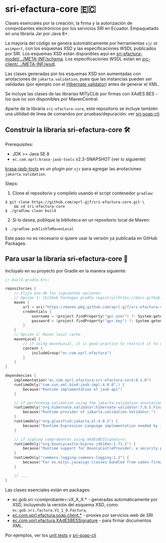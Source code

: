 # sri-efactura-core :ecuador:

Clases esenciales por la creación, la firma y la autorización de comprobantes electrónicos por los
servicios SRI en Ecuador. Empaquetado en una libraría Jar por Java 8+.

La mayoría del código se genera automáticamente por herramientas `xjc` or `wsimport`, con
los esquemas XSD y las especificaciones WSDL publicados por SRI.
Los esquemas XSD están disponibles aquí en [sri-efactura-model/.../META-INF/schema](sri-efactura-model/src/main/sri/META-INF/schema).
Los especificaciones WSDL están en [src-client/.../META-INF/wsdl](sri-client/src/main/resources/META-INF/wsdl).

Las clases generadas por los esquemas XSD son aumentadas con anotaciones de `jakarta.validation`, pues que las
instancias pueden ser validadas (por ejemplo con el [Hibernate validator](https://hibernate.org/validator/documentation/getting-started/))
antes de generar el XML.

Se incluye las clases de las librarías MITyCLib por firmas con XAdES BES -
los que no son disponibles por MavenCentral.

Aparte de la libraría `sri-efactura-core`, este repositorio se incluye también una utilidad de
línea de comandos por pruebas/depuración: ver [sri-soap-cli](sri-soap-cli)


## Construir la libraría sri-efactura-core :hammer_and_wrench:

Prerequisites:
- JDK >= Java SE 8
- `ec.com.xprl:krasa-jaxb-tools` v2.3-SNAPSHOT (ver lo siguiente)

[krasa-jaxb-tools](https://github.com/fillumina/krasa-jaxb-tools/tree/709066a0fe1438249a014ce6d7da4c5a75bda0b9) es un plugin por `xjc` para
agregar las anotaciones `jakarta.validation`.

Steps:
1) Clone el repositorio y compílelo usando el script contenedor `gradlew`:
```console
$ git clone https://github.com/xprl-gjf/sri-efactura-core.git \
    && cd sri-efactura-core
$ ./gradlew clean build
```

2) Si lo desea, publique la biblioteca en un repositorio local de Maven:
```console
$ ./gradlew publishToMavenLocal
```
Este paso no es necesario si quiere usar la versión ya publicada en GitHub Packages. 

## Para usar la libraría sri-efactura-core :jigsaw:

Inclúyalo en su proyecto por Gradle en la manera siguiente:

```kotlin
// build.gradle.kts:

repositories {
    // Elija una de los siguientes opciones:
    // Opción 1: [GitHub Packages gradle registry](https://docs.github.com/en/packages/working-with-a-github-packages-registry/working-with-the-gradle-registry)
    maven {
        url = uri("https://maven.pkg.github.com/xprl-gjf/sri-efactura-core")
        credentials {
            username = (project.findProperty("gpr.user") ?: System.getenv("USERNAME")).toString()
            password = (project.findProperty("gpr.key") ?: System.getenv("TOKEN")).toString()
        }
    }
    // Opción 2: Maven local cache
    mavenLocal {
        // if using mavenLocal, it is good practice to restrict it to only specific libs/groups
        content {
            includeGroup("ec.com.xprl.efactura")
        }
    }
}

dependencies {
    implementation("ec.com.xprl.efactura:sri-efactura-core:0.1.0")
    runtimeOnly("com.sun.xml.bind:jaxb-impl:4.0.0",) {
        because("Runtime implementation of jaxb-api")
    }

    // if performing validation using the jakarta.validation annotations:
    runtimeOnly("org.hibernate.validator:hibernate-validator:7.0.5.Final") {
        because("Runtime provider of jakarta.validation.Validator.")
    }
    runtimeOnly("org.glassfish:jakarta.el:4.0.2") {
        because("Runtime Expression Language implementation needed by jakarta.validation.Validator.")
    }

    // if signing comprobantes using XAdESBESSignature: 
    runtimeOnly("org.bouncycastle:bcprov-jdk18on:1.71.1") {
        because("Runtime support for BouncyCastleProvider; a security provider with support for PKCS12, for xades-firma")
    }
    runtimeOnly("commons-logging:commons-logging:1.2") {
        because("For es.mityc.javasign classes bundled from xades-firma")
    }

    // ...
}
```

Las clases esenciales están en packages:
* ec.gob.sri.\<comprobante\>.vX_X_X.\*  - generadas automáticamente por XSD, incluyendo la versión del esquema XSD, como `ec.gob.sri.factura.V1_1_0.Factura`,
* [ec.com.xprl.efactura.soap.client.*](sri-client/src/main/java/ec/com/xprl/efactura/soap/client) - proxies por servicios web de SRI
* [ec.com.xprl.efactura.XAdESBESSignature](xades-firma/src/main/java/ec/com/xprl/efactura/XAdESBESSignature.java) - para firmar documentos XML.


Por ejemplos, ver los [unit tests](sri-efactura-model/src/test/java/ec/gob/sri) y [sri-soap-cli](sri-soap-cli/src/main/kotlin)

